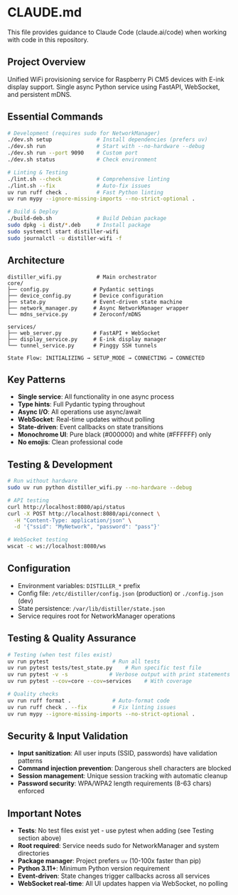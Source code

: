 # CLAUDE.md

This file provides guidance to Claude Code (claude.ai/code) when working with code in this
repository.

## Project Overview

Unified WiFi provisioning service for Raspberry Pi CM5 devices with E-ink display support. Single
async Python service using FastAPI, WebSocket, and persistent mDNS.

## Essential Commands

```bash
# Development (requires sudo for NetworkManager)
./dev.sh setup              # Install dependencies (prefers uv)
./dev.sh run                # Start with --no-hardware --debug
./dev.sh run --port 9090    # Custom port
./dev.sh status             # Check environment

# Linting & Testing
./lint.sh --check           # Comprehensive linting
./lint.sh --fix             # Auto-fix issues
uv run ruff check .         # Fast Python linting
uv run mypy --ignore-missing-imports --no-strict-optional .

# Build & Deploy
./build-deb.sh              # Build Debian package
sudo dpkg -i dist/*.deb     # Install package
sudo systemctl start distiller-wifi
sudo journalctl -u distiller-wifi -f
```

## Architecture

```
distiller_wifi.py           # Main orchestrator
core/
├── config.py              # Pydantic settings
├── device_config.py       # Device configuration
├── state.py               # Event-driven state machine
├── network_manager.py     # Async NetworkManager wrapper
└── mdns_service.py        # Zeroconf/mDNS

services/
├── web_server.py          # FastAPI + WebSocket
├── display_service.py     # E-ink display manager
└── tunnel_service.py      # Pinggy SSH tunnels

State Flow: INITIALIZING → SETUP_MODE → CONNECTING → CONNECTED
```

## Key Patterns

- **Single service**: All functionality in one async process
- **Type hints**: Full Pydantic typing throughout
- **Async I/O**: All operations use async/await
- **WebSocket**: Real-time updates without polling
- **State-driven**: Event callbacks on state transitions
- **Monochrome UI**: Pure black (#000000) and white (#FFFFFF) only
- **No emojis**: Clean professional code

## Testing & Development

```bash
# Run without hardware
sudo uv run python distiller_wifi.py --no-hardware --debug

# API testing
curl http://localhost:8080/api/status
curl -X POST http://localhost:8080/api/connect \
  -H "Content-Type: application/json" \
  -d '{"ssid": "MyNetwork", "password": "pass"}'

# WebSocket testing
wscat -c ws://localhost:8080/ws
```

## Configuration

- Environment variables: `DISTILLER_*` prefix
- Config file: `/etc/distiller/config.json` (production) or `./config.json` (dev)
- State persistence: `/var/lib/distiller/state.json`
- Service requires root for NetworkManager operations

## Testing & Quality Assurance

```bash
# Testing (when test files exist)
uv run pytest                    # Run all tests
uv run pytest tests/test_state.py    # Run specific test file
uv run pytest -v -s             # Verbose output with print statements
uv run pytest --cov=core --cov=services    # With coverage

# Quality checks
uv run ruff format .             # Auto-format code
uv run ruff check . --fix        # Fix linting issues
uv run mypy --ignore-missing-imports --no-strict-optional .
```

## Security & Input Validation

- **Input sanitization**: All user inputs (SSID, passwords) have validation patterns
- **Command injection prevention**: Dangerous shell characters are blocked
- **Session management**: Unique session tracking with automatic cleanup
- **Password security**: WPA/WPA2 length requirements (8-63 chars) enforced

## Important Notes

- **Tests**: No test files exist yet - use pytest when adding (see Testing section above)
- **Root required**: Service needs sudo for NetworkManager and system directories
- **Package manager**: Project prefers `uv` (10-100x faster than pip)
- **Python 3.11+**: Minimum Python version requirement
- **Event-driven**: State changes trigger callbacks across all services
- **WebSocket real-time**: All UI updates happen via WebSocket, no polling
